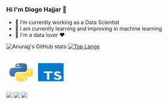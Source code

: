 ### Hi I'm Diogo Hajjar  👋

- 🔧 I’m currently working as a Data Scientist
- 🤖 I am currently learning and improving in machine learning
- 👻 I'm a data lover ❤

![Anurag's GitHub stats](https://github-readme-stats-sigma-five.vercel.app/api?username=Dighzy&show_icons=true&show_icons=true&theme=radical)
[![Top Langs](https://github-readme-stats-sigma-five.vercel.app/api/top-langs/?username=Dighzy&layout=compact&theme=radical&line_height=500)](https://github.com/Dighzy/github-readme-stats)

<div style="display: inline_block"><br>
  <img align="center" alt="Python" height="60" width="80" src="https://raw.githubusercontent.com/devicons/devicon/master/icons/python/python-original.svg"
  <img align="center" alt="Js" height="50" width="70" src="https://raw.githubusercontent.com/devicons/devicon/master/icons/javascript/javascript-plain.svg">
  <img align="center" alt="Ts" height="50" width="70" src="https://raw.githubusercontent.com/devicons/devicon/master/icons/typescript/typescript-plain.svg">
  <link rel="stylesheet" type='text/css' href="https://cdn.jsdelivr.net/gh/devicons/devicon@latest/devicon.min.css" />
          
  </div>

### 
  <div> 
 <a href="https://instagram.com/diogohajjar" target="_blank"><img src="https://img.shields.io/badge/-Instagram-%23E4405F?style=for-the-badge&logo=instagram&logoColor=white" target="_blank"></a>
  <a href = "mailto:diogohajjar@hotmail.com"><img src="https://img.shields.io/badge/-Gmail-%23333?style=for-the-badge&logo=gmail&logoColor=white" target="_blank"></a>
  <a href="https://www.linkedin.com/in/diogo-hajjar-2b51b3214/" target="_blank"><img src="https://img.shields.io/badge/-LinkedIn-%230077B5?style=for-the-badge&logo=linkedin&logoColor=white" target="_blank"></a> 
  
</div>
